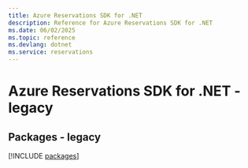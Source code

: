 ```yaml
---
title: Azure Reservations SDK for .NET
description: Reference for Azure Reservations SDK for .NET
ms.date: 06/02/2025
ms.topic: reference
ms.devlang: dotnet
ms.service: reservations
---
```

# Azure Reservations SDK for .NET - legacy
## Packages - legacy
[!INCLUDE [packages](reservations-index.md)]